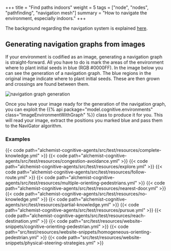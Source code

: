+++
title = "Find paths indoors"
weight = 5
tags = ["node", "nodes", "pathfinding", "navigation mesh"]
summary = "How to navigate the environment, especially indoors."
+++

The background regarding the navigation system is explained [here](/explanation/pathfinding).

## Generating navigation graphs from images

If your environment is codified as an image,
generating a navigation graph is straight-forward.
All you have to do is mark the areas of the environment where to plant initial seeds in blue (RGB #0000FF).
In the image below you can see the generation of a navigation graph.
The blue regions in the original image indicate where to plant initial seeds.
These are then grown and crossings are found between them.

![navigation graph generation](/explanation/pathfinding/navigation-graph-generation.jpeg)

Once you have your image ready for the generation of the navigation graph, you can exploit the
{{% api package="model.cognitive.environments" class="ImageEnvironmentWithGraph" %}} class to produce it for you.
This will read your image, extract the positions you marked blue and pass them to the NaviGator algorithm.

### Examples

{{< code path="alchemist-cognitive-agents/src/test/resources/complete-knowledge.yml" >}}
{{< code path="alchemist-cognitive-agents/src/test/resources/congestion-avoidance.yml" >}}
{{< code path="alchemist-cognitive-agents/src/test/resources/explore.yml" >}}
{{< code path="alchemist-cognitive-agents/src/test/resources/follow-route.yml" >}}
{{< code path="alchemist-cognitive-agents/src/test/resources/multiple-orienting-pedestrians.yml" >}}
{{< code path="alchemist-cognitive-agents/src/test/resources/nearest-door.yml" >}}
{{< code path="alchemist-cognitive-agents/src/test/resources/no-knowledge.yml" >}}
{{< code path="alchemist-cognitive-agents/src/test/resources/partial-knowledge.yml" >}}
{{< code path="alchemist-cognitive-agents/src/test/resources/pursue.yml" >}}
{{< code path="alchemist-cognitive-agents/src/test/resources/reach-destination.yml" >}}
{{< code path="src/test/resources/website-snippets/cognitive-orienting-pedestrian.yml" >}}
{{< code path="src/test/resources/website-snippets/homogeneous-orienting-pedestrian.yml" >}}
{{< code path="src/test/resources/website-snippets/physical-steering-strategies.yml" >}}
